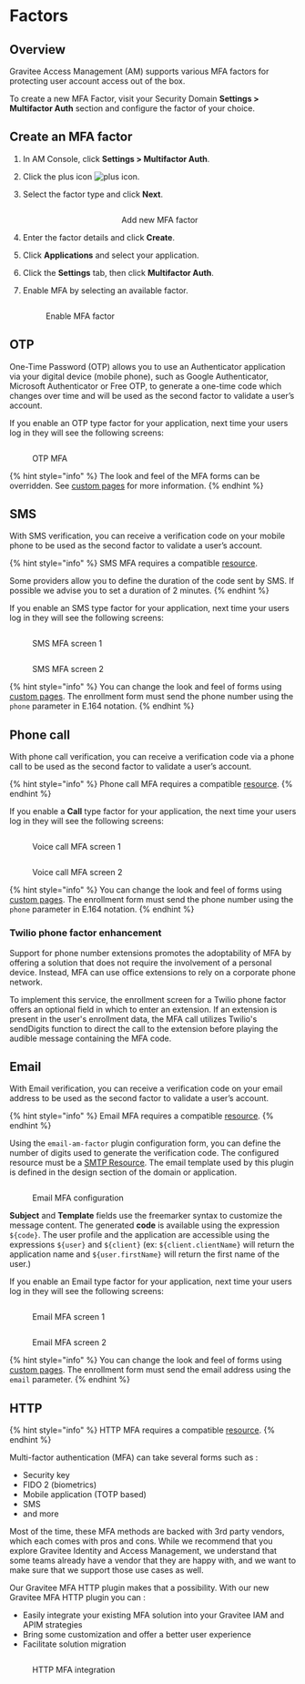 # Factors

## Overview

Gravitee Access Management (AM) supports various MFA factors for protecting user account access out of the box.

To create a new MFA Factor, visit your Security Domain **Settings > Multifactor Auth** section and configure the factor of your choice.

## Create an MFA factor

1. In AM Console, click **Settings > Multifactor Auth**.
2. Click the plus icon ![plus icon](https://docs.gravitee.io/images/icons/plus-icon.png).
3.  Select the factor type and click **Next**.

    <div align="center">

    <figure><img src="https://docs.gravitee.io/images/am/current/graviteeio-am-userguide-mfa-factor-types.png" alt=""><figcaption><p>Add new MFA factor</p></figcaption></figure>

    </div>
4. Enter the factor details and click **Create**.
5. Click **Applications** and select your application.
6. Click the **Settings** tab, then click **Multifactor Auth**.
7.  Enable MFA by selecting an available factor.

    <figure><img src="https://docs.gravitee.io/images/am/current/graviteeio-am-userguide-mfa-application-factor.png" alt=""><figcaption><p>Enable MFA factor</p></figcaption></figure>

## OTP

One-Time Password (OTP) allows you to use an Authenticator application via your digital device (mobile phone), such as Google Authenticator, Microsoft Authenticator or Free OTP, to generate a one-time code which changes over time and will be used as the second factor to validate a user’s account.

If you enable an OTP type factor for your application, next time your users log in they will see the following screens:

<figure><img src="https://docs.gravitee.io/images/am/current/graviteeio-am-userguide-mfa-enroll.png" alt=""><figcaption><p>OTP MFA</p></figcaption></figure>

{% hint style="info" %}
The look and feel of the MFA forms can be overridden. See [custom pages](../branding/#custom-pages) for more information.
{% endhint %}

## SMS

With SMS verification, you can receive a verification code on your mobile phone to be used as the second factor to validate a user’s account.

{% hint style="info" %}
SMS MFA requires a compatible [resource](../resources/).

Some providers allow you to define the duration of the code sent by SMS. If possible we advise you to set a duration of 2 minutes.
{% endhint %}

If you enable an SMS type factor for your application, next time your users log in they will see the following screens:

<figure><img src="https://docs.gravitee.io/images/am/current/graviteeio-am-userguide-mfa-sms-enroll.png" alt=""><figcaption><p>SMS MFA screen 1</p></figcaption></figure>

<figure><img src="https://docs.gravitee.io/images/am/current/graviteeio-am-userguide-mfa-sms-challenge.png" alt=""><figcaption><p>SMS MFA screen 2</p></figcaption></figure>

{% hint style="info" %}
You can change the look and feel of forms using [custom pages](../branding/#custom-pages). The enrollment form must send the phone number using the `phone` parameter in E.164 notation.
{% endhint %}

## Phone call

With phone call verification, you can receive a verification code via a phone call to be used as the second factor to validate a user’s account.

{% hint style="info" %}
Phone call MFA requires a compatible [resource](../resources/).
{% endhint %}

If you enable a **Call** type factor for your application, the next time your users log in they will see the following screens:

<figure><img src="https://docs.gravitee.io/images/am/current/graviteeio-am-userguide-mfa-call-enroll.png" alt=""><figcaption><p>Voice call MFA screen 1</p></figcaption></figure>

<figure><img src="https://docs.gravitee.io/images/am/current/graviteeio-am-userguide-mfa-call-challenge.png" alt=""><figcaption><p>Voice call MFA screen 2</p></figcaption></figure>

{% hint style="info" %}
You can change the look and feel of forms using [custom pages](../branding/#custom-pages). The enrollment form must send the phone number using the `phone` parameter in E.164 notation.
{% endhint %}

### Twilio phone factor enhancement

Support for phone number extensions promotes the adoptability of MFA by offering a solution that does not require the involvement of a personal device. Instead, MFA can use office extensions to rely on a corporate phone network.

To implement this service, the enrollment screen for a Twilio phone factor offers an optional field in which to enter an extension. If an extension is present in the user's enrollment data, the MFA call utilizes Twilio's sendDigits function to direct the call to the extension before playing the audible message containing the MFA code.

## Email

With Email verification, you can receive a verification code on your email address to be used as the second factor to validate a user’s account.

{% hint style="info" %}
Email MFA requires a compatible [resource](../resources/).
{% endhint %}

Using the `email-am-factor` plugin configuration form, you can define the number of digits used to generate the verification code. The configured resource must be a [SMTP Resource](../resources/smtp-resource.md). The email template used by this plugin is defined in the design section of the domain or application.

<figure><img src="https://docs.gravitee.io/images/am/current/graviteeio-am-userguide-mfa-email-config.png" alt=""><figcaption><p>Email MFA configuration</p></figcaption></figure>

**Subject** and **Template** fields use the freemarker syntax to customize the message content. The generated **code** is available using the expression `${code}`. The user profile and the application are accessible using the expressions `${user}` and `${client}` (ex: `${client.clientName}` will return the application name and `${user.firstName}` will return the first name of the user.)

If you enable an Email type factor for your application, next time your users log in they will see the following screens:

<figure><img src="https://docs.gravitee.io/images/am/current/graviteeio-am-userguide-mfa-email-enroll.png" alt=""><figcaption><p>Email MFA screen 1</p></figcaption></figure>

<figure><img src="https://docs.gravitee.io/images/am/current/graviteeio-am-userguide-mfa-email-challenge.png" alt=""><figcaption><p>Email MFA screen 2</p></figcaption></figure>

{% hint style="info" %}
You can change the look and feel of forms using [custom pages](../branding/#custom-pages). The enrollment form must send the email address using the `email` parameter.
{% endhint %}

## HTTP

{% hint style="info" %}
HTTP MFA requires a compatible [resource](../resources/).
{% endhint %}

Multi-factor authentication (MFA) can take several forms such as :

* Security key
* FIDO 2 (biometrics)
* Mobile application (TOTP based)
* SMS
* and more

Most of the time, these MFA methods are backed with 3rd party vendors, which each comes with pros and cons. While we recommend that you explore Gravitee Identity and Access Management, we understand that some teams already have a vendor that they are happy with, and we want to make sure that we support those use cases as well.

Our Gravitee MFA HTTP plugin makes that a possibility. With our new Gravitee MFA HTTP plugin you can :

* Easily integrate your existing MFA solution into your Gravitee IAM and APIM strategies
* Bring some customization and offer a better user experience
* Facilitate solution migration

<figure><img src="https://docs.gravitee.io/images/am/current/graviteeio-am-userguide-mfa-factor-http.png" alt=""><figcaption><p>HTTP MFA integration</p></figcaption></figure>
